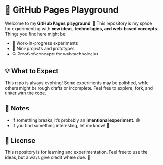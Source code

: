 # 🚀 GitHub Pages Playground

Welcome to my **GitHub Pages playground**! 🎨 This repository is my space for experimenting with **new ideas,
technologies, and web-based concepts**. Things you find here might be:

- 🧪 Work-in-progress experiments
- 🌟 Mini-projects and prototypes
- 🔍 Proof-of-concepts for web technologies

## 💡 What to Expect

This repo is always evolving! Some experiments may be polished, while others might be rough drafts or incomplete. Feel
free to explore, fork, and tinker with the code.

## 📌 Notes

- If something breaks, it’s probably an **intentional experiment**. 😄
- If you find something interesting, let me know! 🚀

## 📜 License

This repository is for learning and experimentation. Feel free to use the ideas, but always give credit where due. 🙌  
